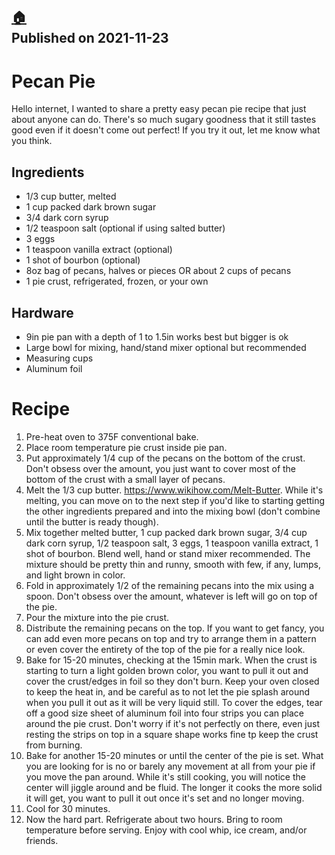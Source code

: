 [:house:](https://github.com/seajoshc)<br>
Published on 2021-11-23
---

# Pecan Pie

Hello internet, I wanted to share a pretty easy pecan pie recipe that just about anyone can do. There's so much sugary goodness that it still tastes good even if it doesn't come out perfect! If you try it out, let me know what you think.

## Ingredients

* 1/3 cup butter, melted
* 1 cup packed dark brown sugar
* 3/4 dark corn syrup
* 1/2 teaspoon salt (optional if using salted butter)
* 3 eggs
* 1 teaspoon vanilla extract (optional)
* 1 shot of bourbon (optional)
* 8oz bag of pecans, halves or pieces OR about 2 cups of pecans
* 1 pie crust, refrigerated, frozen, or your own

## Hardware

- 9in pie pan with a depth of 1 to 1.5in works best but bigger is ok
- Large bowl for mixing, hand/stand mixer optional but recommended
- Measuring cups
- Aluminum foil

# Recipe

1. Pre-heat oven to 375F conventional bake.
1. Place room temperature pie crust inside pie pan.
1. Put approximately 1/4 cup of the pecans on the bottom of the crust. Don't obsess over the amount, you just want to cover most of the bottom of the crust with a small layer of pecans.
1. Melt the 1/3 cup butter. https://www.wikihow.com/Melt-Butter. While it's melting, you can move on to the next step if you'd like to starting getting the other ingredients prepared and into the mixing bowl (don't combine until the butter is ready though).
1. Mix together melted butter, 1 cup packed dark brown sugar, 3/4 cup dark corn syrup, 1/2 teaspoon salt, 3 eggs, 1 teaspoon vanilla extract, 1 shot of bourbon. Blend well, hand or stand mixer recommended. The mixture should be pretty thin and runny, smooth with few, if any, lumps, and light brown in color.
1. Fold in approximately 1/2 of the remaining pecans into the mix using a spoon. Don't obsess over the amount, whatever is left will go on top of the pie.
1. Pour the mixture into the pie crust.
1. Distribute the remaining pecans on the top. If you want to get fancy, you can add even more pecans on top and try to arrange them in a pattern or even cover the entirety of the top of the pie for a really nice look.
1. Bake for 15-20 minutes, checking at the 15min mark. When the crust is starting to turn a light golden brown color, you want to pull it out and cover the crust/edges in foil so they don't burn. Keep your oven closed to keep the heat in, and be careful as to not let the pie splash around when you pull it out as it will be very liquid still. To cover the edges, tear off a good size sheet of aluminum foil into four strips you can place around the pie crust. Don't worry if it's not perfectly on there, even just resting the strips on top in a square shape works fine tp keep the crust from burning.
1. Bake for another 15-20 minutes or until the center of the pie is set. What you are looking for is no or barely any movement at all from your pie if you move the pan around. While it's still cooking, you will notice the center will jiggle around and be fluid. The longer it cooks the more solid it will get, you want to pull it out once it's set and no longer moving.
1. Cool for 30 minutes.
1. Now the hard part. Refrigerate about two hours. Bring to room temperature before serving. Enjoy with cool whip, ice cream, and/or friends.
